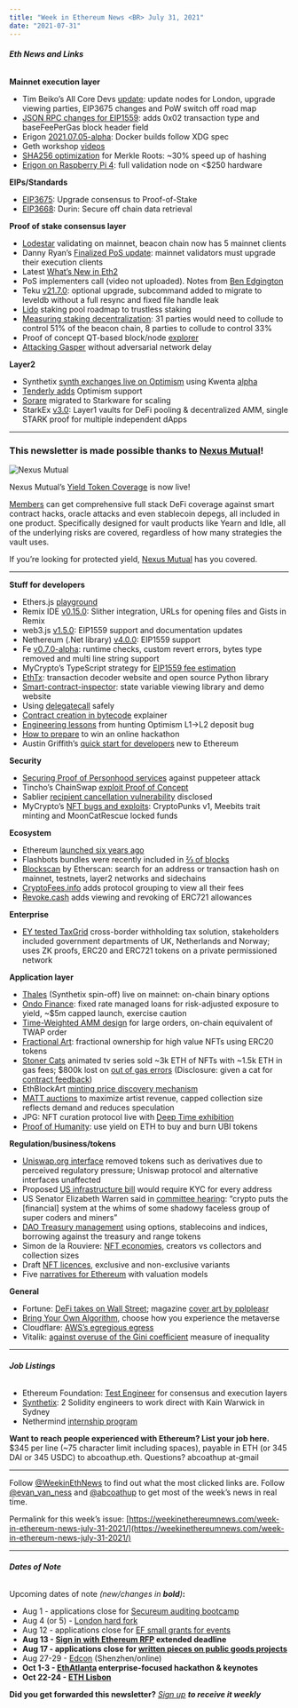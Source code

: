 ```yaml
---
title: "Week in Ethereum News <BR> July 31, 2021"
date: "2021-07-31"
---
```


###### **Eth News and Links**

**Mainnet execution layer**

- Tim Beiko’s All Core Devs [update](https://hackmd.io/@timbeiko/acd/https%3A%2F%2Fhackmd.io%2F%40timbeiko%2Facd-update-005): update nodes for London, upgrade viewing parties, EIP3675 changes and PoW switch off road map
- [JSON RPC changes for EIP1559](https://hackmd.io/@timbeiko/1559-json-rpc): adds 0x02 transaction type and baseFeePerGas block header field
- Erigon [2021.07.05-alpha](https://github.com/ledgerwatch/erigon/releases/tag/v2021.07.05): Docker builds follow XDG spec
- Geth workshop [videos](https://www.youtube.com/playlist?list=PLX_rXoLYCf5GZZK8jF0RDqaNLzU04UbrW)
- [SHA256 optimization](https://hackmd.io/@potuz/rJX9iD30u) for Merkle Roots: ~30% speed up of hashing
- [Erigon on Raspberry Pi 4](https://twitter.com/EthereumOnARM/status/1419560397686951936): full validation node on <$250 hardware

**EIPs/Standards**

- [EIP3675](https://eips.ethereum.org/EIPS/eip-3675): Upgrade consensus to Proof-of-Stake
- [EIP3668](https://eips.ethereum.org/EIPS/eip-3668): Durin: Secure off chain data retrieval

**Proof of stake consensus layer**

- [Lodestar](https://twitter.com/gregthegreek/status/1420758664491720704) validating on mainnet, beacon chain now has 5 mainnet clients
- Danny Ryan’s [Finalized PoS update](https://blog.ethereum.org/2021/07/26/finalized-no-27/): mainnet validators must upgrade their execution clients
- Latest [What’s New in Eth2](https://hackmd.io/@benjaminion/eth2_news/https%3A%2F%2Fhackmd.io%2F%40benjaminion%2Fwnie2_210730)
- PoS implementers call (video not uploaded). Notes from [Ben Edgington](https://hackmd.io/@benjaminion/SyZgz4l1Y)
- Teku [v21.7.0](https://github.com/ConsenSys/teku/releases/tag/21.7.0): optional upgrade, subcommand added to migrate to leveldb without a full resync and fixed file handle leak
- [Lido](https://blog.lido.fi/the-road-to-trustless-ethereum-staking/) staking pool roadmap to trustless staking
- [Measuring staking decentralization](https://shsr2001.github.io/beacondigest/notebooks/2021/07/19/measuring_decentralization.html): 31 parties would need to collude to control 51% of the beacon chain, 8 parties to collude to control 33%
- Proof of concept QT-based block/node [explorer](https://twitter.com/jcksie/status/1419385125540933637)
- [Attacking Gasper](https://ethresear.ch/t/attacking-gasper-without-adversarial-network-delay/10187) without adversarial network delay

**Layer2**

- Synthetix [synth exchanges live on Optimism](https://blog.synthetix.io/synth-exchanges-are-live-on-l2/) using Kwenta [alpha](https://blog.kwenta.io/everything-you-need-to-know-about-using-kwenta-on-l2/)
- [Tenderly adds](https://blog.tenderly.co/optimistic-ethereum-integration-now-available-on-tenderly/) Optimism support
- [Sorare](https://medium.com/sorare/were-live-on-our-scaling-solution-starkware-62438abee9a8) migrated to Starkware for scaling
- StarkEx [v3.0](https://medium.com/starkware/starkex-3-0-now-live-on-mainnet-57174a5f8beb): Layer1 vaults for DeFi pooling & decentralized AMM, single STARK proof for multiple independent dApps

* * *

### **This newsletter is made possible thanks to [Nexus Mutual](https://nexusmutual.io/)!**

![Nexus Mutual](https://weekinethereumnews.com/wp-content/uploads/2021/07/Screenshot-from-2021-07-30-18-52-32.png)

Nexus Mutual’s [Yield Token Coverage](https://medium.com/nexus-mutual/yield-token-cover-nexus-mutuals-defi-protection-for-money-legos-6a92dd8162fd) is now live! 

[Members](https://app.nexusmutual.io/home) can get comprehensive full stack DeFi coverage against smart contract hacks, oracle attacks and even stablecoin depegs, all included in one product. Specifically designed for vault products like Yearn and Idle, all of the underlying risks are covered, regardless of how many strategies the vault uses. 

If you’re looking for protected yield, [Nexus Mutual](https://nexusmutual.io/) has you covered.

* * *

**Stuff for developers**

- Ethers.js [playground](https://playground.ethers.org/)
- Remix IDE [v0.15.0](https://medium.com/remix-ide/remix-ide-v0-15-0-is-released-219845ae51ca): Slither integration, URLs for opening files and Gists in Remix
- web3.js [v1.5.0](https://github.com/ChainSafe/web3.js/releases/tag/v1.5.0): EIP1559 support and documentation updates
- Nethereum (.Net library) [v4.0.0](https://github.com/Nethereum/Nethereum/releases/tag/4.0.0): EIP1559 support
- Fe [v0.7.0-alpha](https://github.com/ethereum/fe/releases/tag/v0.7.0-alpha): runtime checks, custom revert errors, bytes type removed and multi line string support
- MyCrypto’s TypeScript strategy for [EIP1559 fee estimation](https://github.com/MyCryptoHQ/MyCrypto/blob/fb/eip-1559/src/services/ApiService/Gas/eip1559.ts)
- [EthTx](https://ethtx.info/): transaction decoder website and open source Python library
- [Smart-contract-inspector](https://github.com/tintinweb/smart-contract-inspector): state variable viewing library and demo website
- Using [delegatecall](https://eip2535diamonds.substack.com/p/understanding-delegatecall-and-how) safely
- [Contract creation in bytecode](https://monokh.com/posts/ethereum-contract-creation-bytecode) explainer
- [Engineering lessons](https://optimismpbc.medium.com/the-highly-optimistic-dev-blog-01-the-mystery-of-the-missing-message-23b8ce9b9b82) from hunting Optimism L1->L2 deposit bug
- [How to prepare](https://vonnie610.medium.com/how-to-win-an-online-hackathon-and-have-a-good-time-29d50f411e06) to win an online hackathon
- Austin Griffith’s [quick start for developers](https://link.medium.com/PgVAYjBukib) new to Ethereum

**Security**

- [Securing Proof of Personhood services](https://hackmd.io/@RoboTeddy/S1EsAilTO) against puppeteer attack 
- Tincho’s ChainSwap [exploit Proof of Concept](https://github.com/tinchoabbate/chainswap-exploit-poc)
- Sablier [recipient cancellation vulnerability](https://medium.com/sablier/low-severity-recipient-cancellation-bug-post-mortem-f507fea75c95) disclosed
- MyCrypto’s [NFT bugs and exploits](https://blog.mycrypto.com/nft-smart-contract-bugs-exploits/?utm_medium=social&utm_source=reddit&utm_campaign=nft): CryptoPunks v1, Meebits trait minting and MoonCatRescue locked funds 

**Ecosystem**

- Ethereum [launched six years ago](https://twitter.com/LefterisJP/status/1421050318083837956)
- Flashbots bundles were recently included in [⅔ of blocks](https://twitter.com/bertcmiller/status/1421176267051835400)
- [Blockscan](https://twitter.com/etherscan/status/1419985650632122369) by Etherscan: search for an address or transaction hash on mainnet, testnets, layer2 networks and sidechains
- [CryptoFees.info](https://cryptofees.info/) adds protocol grouping to view all their fees
- [Revoke.cash](https://revoke.cash/) adds viewing and revoking of ERC721 allowances

**Enterprise**

- [EY tested TaxGrid](https://www.ey.com/en_lu/news/2021/07/ey-professionals-government-and-industry-representatives-complete-a-blockchain-project-to-tackle-global-tax-challenge) cross-border withholding tax solution, stakeholders included government departments of UK, Netherlands and Norway; uses ZK proofs, ERC20 and ERC721 tokens on a private permissioned network

**Application layer**

- [Thales](https://thalesmarket.medium.com/the-day-has-come-thales-dapp-launches-on-ethereum-mainnet-366b98ed0c71) (Synthetix spin-off) live on mainnet: on-chain binary options
- [Ondo Finance](https://blog.ondo.finance/introducing-ondo-finance-488c6703a9a5): fixed rate managed loans for risk-adjusted exposure to yield, ~$5m capped launch, exercise caution
- [Time-Weighted AMM design](https://www.paradigm.xyz/2021/07/twamm/) for large orders, on-chain equivalent of TWAP order
- [Fractional Art](https://twitter.com/fractional_art/status/1419696688302854146): fractional ownership for high value NFTs using ERC20 tokens
- [Stoner Cats](https://www.stonercats.com/) animated tv series sold ~3k ETH of NFTs with ~1.5k ETH in gas fees; $800k lost on [out of gas errors](https://medium.com/@ilangitter/how-stoner-cats-lost-collectors-800k-in-35-minutes-c23a9072a471) (Disclosure: given a cat for [contract feedback](https://twitter.com/abcoathup/status/1419779607088164873))
- EthBlockArt [minting price discovery mechanism](https://ethblock.art/editorial/price-mechanism-explained)
- [MATT auctions](https://twitter.com/simondlr/status/1417235926820999169) to maximize artist revenue, capped collection size reflects demand and reduces speculation
- JPG: NFT curation protocol live with [Deep Time exhibition](https://jpg.space/gallery/0x08098eb0)
- [Proof of Humanity](https://www.democracy.earth/#/vault/ubi-weth): use yield on ETH to buy and burn UBI tokens

**Regulation/business/tokens**

- [Uniswap.org interface](https://twitter.com/haydenzadams/status/1418961999539712006) removed tokens such as derivatives due to perceived regulatory pressure; Uniswap protocol and alternative interfaces unaffected
- Proposed [US infrastructure bill](https://twitter.com/jchervinsky/status/1421150344051048451) would require KYC for every address
- US Senator Elizabeth Warren said in [committee hearing](https://www.banking.senate.gov/hearings/cryptocurrencies-what-are-they-good-for): “crypto puts the \[financial\] system at the whims of some shadowy faceless group of super coders and miners”
- [DAO Treasury management](https://www.decentralised.co/treasury-management-in-the-age-of-defi/) using options, stablecoins and indices, borrowing against the treasury and range tokens
- Simon de la Rouviere: [NFT economies](https://blog.simondlr.com/posts/exploring-nft-economies), creators vs collectors and collection sizes
- Draft [NFT licences](https://github.com/rariblecom/nft-license), exclusive and non-exclusive variants
- Five [narratives for Ethereum](https://medium.com/electric-capital/from-digital-oil-to-a-digital-nation-narratives-for-ethereum-in-2021-1ae86ad73dae) with valuation models

**General**

- Fortune: [DeFi takes on Wall Street](https://fortune.com/longform/decentralized-finance-crypto-wall-street/); magazine [cover art by pplpleasr](https://twitter.com/tetranode/status/1420972026659889154)
- [Bring Your Own Algorithm](https://twitter.com/ryanberckmans/status/1420858894042255362), choose how you experience the metaverse
- Cloudflare: [AWS’s egregious egress](https://blog.cloudflare.com/aws-egregious-egress/)
- Vitalik: [against overuse of the Gini coefficient](https://vitalik.ca/general/2021/07/29/gini.html) measure of inequality

* * *

###### **Job Listings**

- Ethereum Foundation: [Test Engineer](https://ethereum.bamboohr.com/jobs/view.php?id=39) for consensus and execution layers
- [Synthetix](https://twitter.com/kaiynne/status/1415573456146501634): 2 Solidity engineers to work direct with Kain Warwick in Sydney
- Nethermind [internship program](https://www.notion.so/Nethermind-Internship-Program-4eb494969aa24afa9181223e958522d1)

**Want to reach people experienced with Ethereum? List your job here.** $345 per line (~75 character limit including spaces), payable in ETH (or 345 DAI or 345 USDC) to abcoathup.eth. Questions? abcoathup at-gmail

* * *

Follow [@WeekinEthNews](https://twitter.com/WeekInEthNews) to find out what the most clicked links are. Follow [@evan\_van\_ness](https://twitter.com/evan_van_ness) and [@abcoathup](https://twitter.com/abcoathup) to get most of the week’s news in real time.

Permalink for this week’s issue: [https://weekinethereumnews.com/week-in-ethereum-news-july-31-2021/](https://weekinethereumnews.com/week-in-ethereum-news-july-31-2021/)

* * *

###### **Dates of Note**

Upcoming dates of note _(new/changes in **bold**)_**:**

- Aug 1 - applications close for [Secureum auditing bootcamp](https://hackmd.io/@secureum/bootcamp-epoch0-announcement)
- Aug 4 (or 5) - [London hard fork](https://blog.ethereum.org/2021/07/15/london-mainnet-announcement/)
- Aug 12 - applications close for [EF small grants for events](https://esp.ethereum.foundation/en/devcon-grants/)
- **Aug 13 - [Sign in with Ethereum RFP](https://notes.ethereum.org/@djrtwo/sign-in-with-ethereum-RFP) extended deadline**
- **Aug 17 - applications close for [written pieces on public goods projects](https://gitcoin.co/blog/seeking-a-new-kind-of-public-good/)**
- Aug 27-29 - [Edcon](https://www.edcon.io/) (Shenzhen/online)
- **Oct 1-3 - [EthAtlanta](https://ethatl.com/) enterprise-focused hackathon & keynotes**
- **Oct 22-24 - [ETH Lisbon](https://ethlisbon.org/)**

**Did you get forwarded this newsletter?** _[Sign up](https://weekinethereum.substack.com/subscribe#about) **to receive it weekly**_
